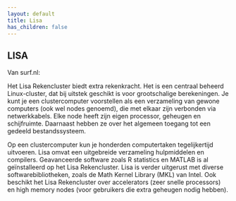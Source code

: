 ```yaml
---
layout: default
title: Lisa
has_children: false
---
```


## LISA
Van surf.nl:

Het Lisa Rekencluster biedt extra rekenkracht. Het is een centraal beheerd Linux-cluster, dat bij uitstek geschikt is voor grootschalige berekeningen. Je kunt je een clustercomputer voorstellen als een verzameling van gewone computers (ook wel nodes genoemd), die met elkaar zijn verbonden via netwerkkabels. Elke node heeft zijn eigen processor, geheugen en schijfruimte. Daarnaast hebben ze over het algemeen toegang tot een gedeeld bestandssysteem.

Op een clustercomputer kun je honderden computertaken tegelijkertijd uitvoeren. Lisa omvat een uitgebreide verzameling hulpmiddelen en compilers. Geavanceerde software zoals R statistics en MATLAB is al geïnstalleerd op het Lisa Rekencluster. Lisa is verder uitgerust met diverse softwarebibliotheken, zoals de Math Kernel Library (MKL) van Intel. Ook beschikt het Lisa Rekencluster over accelerators (zeer snelle processors) en high memory nodes (voor gebruikers die extra geheugen nodig hebben).